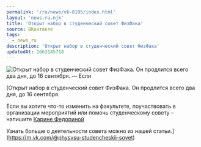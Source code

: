 ```yaml
---
permalink: '/ru/news/vk-8195/index.html'
layout: 'news.ru.njk'
title: 'Открыт набор в студенческий совет ФизФака'
source: ВКонтакте
tags:
  - news_ru
description: 'Открыт набор в студенческий совет ФизФака'
updatedAt: 1663145718
---
```

![Открыт набор в студенческий совет ФизФака. Он продлится всего два дня, до 16 сентября. — Если](https://sun1-95.userapi.com/impf/c850336/v850336125/1d94ec/BB--GG9KoQc.jpg?size=1280x853&quality=96&sign=b351c9d478917f4927498aecae812daf&c_uniq_tag=u93SeeZbrtsoAEA2_k6Q8LoMp6BsPdAQhIfwiixdCm0&type=album)

[Открыт набор в студенческий совет ФизФака. Он продлится всего два дня, до 16 сентября.

Если вы хотите что-то изменить на факультете, поучаствовать в организации мероприятий или помочь студенческому совету – напишите [Карине Федориной](https://vk.com/id158045561)

Узнать больше о деятельности совета можно из нашей статьи.](https://m.vk.com/@physvsu-studencheskii-sovet)
